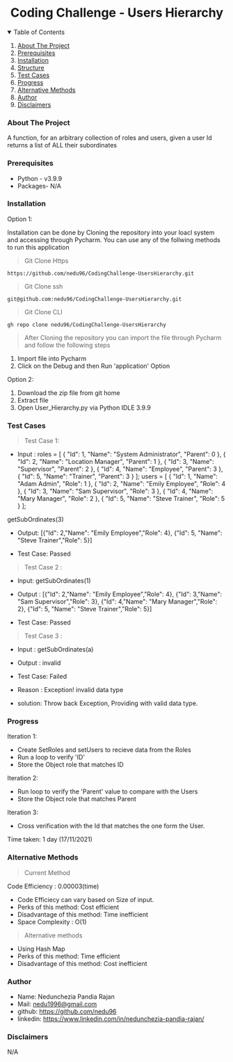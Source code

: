 <h1 align="center">Coding Challenge - Users Hierarchy</h1>
<p>
</p>

<!-- TABLE OF CONTENTS -->

<details open="open">
  <summary>Table of Contents</summary>
  <ol>
    <li><a href="#about-the-project">About The Project</a></li>  
    <li><a href="#prerequisites">Prerequisites</a></li>
    <li><a href="#installation">Installation</a></li>  
    <li><a href="#structure">Structure</a></li>
    <li><a href="#test-cases">Test Cases</a></li>
    <li><a href="#Progress">Progress</a></li>
    <li><a href="#Alternative-methods">Alternative Methods</a></li>
    <li><a href="#Author">Author</a></li>
   <li><a href="# Disclaimers">Disclaimers</a></li>
  </ol>
</details>

### About The Project

A function, for an arbitrary collection of roles and users, given a user Id returns a
list of ALL their subordinates

### Prerequisites

* Python - v3.9.9  
* Packages- N/A 

### Installation

Option 1:

Installation can be done by Cloning the repository into your loacl system and accessing through Pycharm. You can use any of the follwing methods to run this application

> Git Clone Https

	https://github.com/nedu96/CodingChallenge-UsersHierarchy.git
  
> Git Clone ssh

	git@github.com:nedu96/CodingChallenge-UsersHierarchy.git
  
> Git Clone CLI

	gh repo clone nedu96/CodingChallenge-UsersHierarchy
  
> After Cloning the repository you can import the file through Pycharm and follow the following steps

1. Import file into Pycharm
2. Click on the Debug and then Run 'application' Option

Option 2:

1. Download the zip file from git home
2. Extract file 
3. Open User_Hierarchy.py via Python IDLE 3.9.9

### Test Cases


> Test Case 1: 

* Input :
roles = [
{
"Id": 1,
"Name": "System Administrator",
"Parent": 0
},
{
"Id": 2,
"Name": "Location Manager",
"Parent": 1
},
{
"Id": 3,
"Name": "Supervisor",
"Parent": 2
},
{
"Id": 4,
"Name": "Employee",
"Parent": 3
},
{
"Id": 5,
"Name": "Trainer",
"Parent": 3
}
];
users = [
{
"Id": 1,
"Name": "Adam Admin",
"Role": 1
},
{
"Id": 2,
"Name": "Emily Employee",
"Role": 4
},
{
"Id": 3,
"Name": "Sam Supervisor",
"Role": 3
},
{
"Id": 4,
"Name": "Mary Manager",
"Role": 2
},
{
"Id": 5,
"Name": "Steve Trainer",
"Role": 5
}
];

getSubOrdinates(3)

* Output: [{"Id": 2,"Name": "Emily
Employee","Role": 4}, {"Id": 5, "Name": "Steve Trainer","Role": 5}]

* Test Case: Passed

> Test Case 2 : 

* Input: getSubOrdinates(1)

* Output : [{"Id": 2,"Name": "Emily
Employee","Role": 4}, {"Id": 3,"Name": "Sam Supervisor","Role": 3},
{"Id": 4,"Name": "Mary Manager","Role": 2}, {"Id": 5, "Name": "Steve
Trainer","Role": 5}]

* Test Case: Passed


> Test Case 3 : 

* Input : getSubOrdinates(a)

* Output : invalid 

* Test Case: Failed

* Reason : Exception! invalid data type

* solution: Throw back Exception, Providing with valid data type.


### Progress

Iteration 1: 

* Create SetRoles and setUsers to recieve data from the Roles
* Run a loop to verify 'ID'
* Store the Object role that matches ID

Iteration 2:

* Run loop to verify the 'Parent' value to compare with the Users
* Store the Object role that matches Parent

Iteration 3:

* Cross verification with the Id that matches the one form the User.

Time taken: 1 day (17/11/2021)


### Alternative Methods

> Current Method


Code Efficiency : 0.00003(time)
* Code Efficiecy can vary based on Size of input.
* Perks of this method: Cost efficient
* Disadvantage  of this method: Time inefficient 
* Space Complexity : O(1)


> Alternative methods
* Using Hash Map
* Perks of this method: Time efficient
* Disadvantage  of this method: Cost inefficient 


### Author

* Name: Nedunchezia Pandia Rajan
* Mail: nedu1996@gmail.com
* github: https://github.com/nedu96
* linkedin: https://www.linkedin.com/in/nedunchezia-pandia-rajan/

### Disclaimers

N/A
